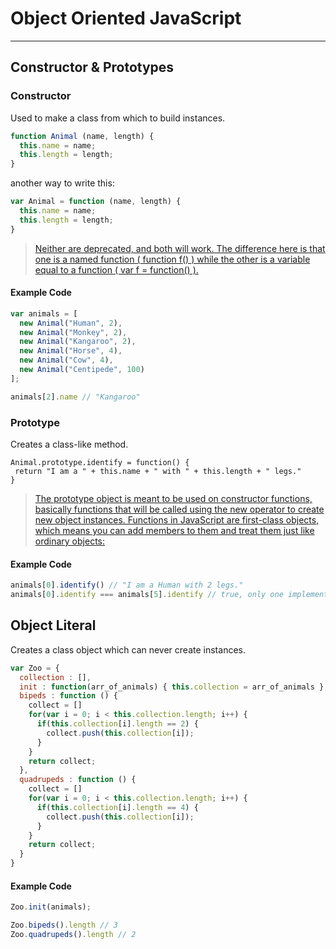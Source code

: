 # Object Oriented JavaScript
---

## Constructor & Prototypes

### Constructor

Used to make a class from which to build instances.

``` js
function Animal (name, length) {
  this.name = name;
  this.length = length;
}
```

another way to write this:

``` js
var Animal = function (name, length) {
  this.name = name;
  this.length = length;
}
```

> [Neither are deprecated, and both will work. The difference here is that one is a named function ( function f() ) while the other is a variable equal to a function ( var f = function() ).](http://stackoverflow.com/questions/9423693/javascript-function-definition-syntax)

#### Example Code
```js
var animals = [
  new Animal("Human", 2),
  new Animal("Monkey", 2),
  new Animal("Kangaroo", 2),
  new Animal("Horse", 4),
  new Animal("Cow", 4),
  new Animal("Centipede", 100)
];

animals[2].name // "Kangaroo"
```

### Prototype

Creates a class-like method.

 ```
Animal.prototype.identify = function() {
  return "I am a " + this.name + " with " + this.length + " legs."
}
```

> [The prototype object is meant to be used on constructor functions, basically functions that will be called using the new operator to create new object instances. Functions in JavaScript are first-class objects, which means you can add members to them and treat them just like ordinary objects:](http://stackoverflow.com/questions/1592384/adding-prototype-to-object-literal)

#### Example Code
```js
animals[0].identify() // "I am a Human with 2 legs."
animals[0].identify === animals[5].identify // true, only one implementation of the identify() function should exist
```

## Object Literal

Creates a class object which can never create instances.

``` js
var Zoo = {
  collection : [],
  init : function(arr_of_animals) { this.collection = arr_of_animals },
  bipeds : function () {
    collect = []
    for(var i = 0; i < this.collection.length; i++) {
      if(this.collection[i].length == 2) {
        collect.push(this.collection[i]);
      }
    }
    return collect;
  },
  quadrupeds : function () {
    collect = []
    for(var i = 0; i < this.collection.length; i++) {
      if(this.collection[i].length == 4) {
        collect.push(this.collection[i]);
      }
    }
    return collect;
  }
}
```

#### Example Code
```js
Zoo.init(animals);
```

```js
Zoo.bipeds().length // 3
Zoo.quadrupeds().length // 2
```
